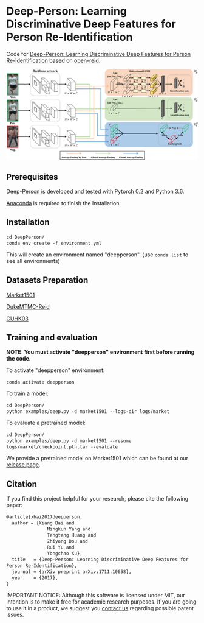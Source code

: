 # Deep-Person: Learning Discriminative Deep Features for Person Re-Identification

Code for [Deep-Person: Learning Discriminative Deep Features for Person Re-Identification](https://arxiv.org/abs/1711.10658) based on [open-reid](https://github.com/Cysu/open-reid).

![Deep-Person Overview](overview.png)
## Prerequisites
Deep-Person is developed and tested with Pytorch 0.2 and Python 3.6.

[Anaconda](https://www.anaconda.com/download/) is required to finish the Installation.
## Installation

```
cd DeepPerson/
conda env create -f environment.yml
```

This will create an environment named "deepperson". (use `conda list` to see all environments)

## Datasets Preparation
[Market1501](http://www.liangzheng.org/Project/project_reid.html)

[DukeMTMC-Reid](https://github.com/layumi/DukeMTMC-reID_evaluation)

[CUHK03](https://docs.google.com/spreadsheet/viewform?usp=drive_web&formkey=dHRkMkFVSUFvbTJIRkRDLWRwZWpONnc6MA#gid=0)


## Training and evaluation
**NOTE: You must activate "deepperson" environment first before running the code.**

To activate "deepperson" environment:

```
conda activate deepperson
```
To train a model:

```
cd DeepPerson/
python examples/deep.py -d market1501 --logs-dir logs/market
```

To evaluate a pretrained model:

```
cd DeepPerson/
python examples/deep.py -d market1501 --resume logs/market/checkpoint.pth.tar --evaluate
```

We provide a pretrained model on Market1501 which can be found at our [release page](https://github.com/zydou/Deep-Person/releases).
## Citation

If you find this project helpful for your research, please cite the following paper:

```
@article{xbai2017deepperson,
  author = {Xiang Bai and
               Mingkun Yang and
               Tengteng Huang and
               Zhiyong Dou and
               Rui Yu and
               Yongchao Xu},
  title   = {Deep-Person: Learning Discriminative Deep Features for Person Re-Identification},
  journal = {arXiv preprint arXiv:1711.10658},
  year    = {2017},
}
```

IMPORTANT NOTICE: Although this software is licensed under MIT, our intention is to make it free for academic research purposes. If you are going to use it in a product, we suggest you [contact us](mailto:xbai@hust.edu.cn) regarding possible patent issues.

